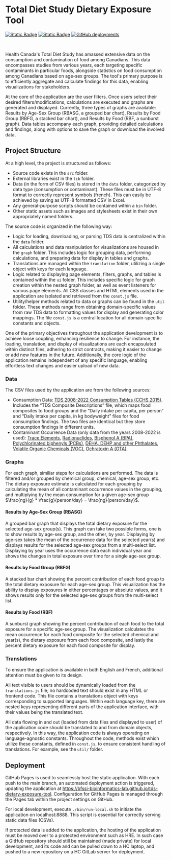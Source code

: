 # Total Diet Study Dietary Exposure Tool

[![Static Badge](https://img.shields.io/badge/D3-%23ff9933?style=for-the-badge)](https://d3js.org/)
[![Static Badge](https://img.shields.io/badge/Bootstrap-%237733ff?style=for-the-badge)](https://getbootstrap.com/)
[![GitHub deployments](https://img.shields.io/github/deployments/BFSSI-Bioinformatics-Lab/tds-dietary-exposure-tool/github-pages?style=for-the-badge&label=Github%20Pages)](https://bfssi-bioinformatics-lab.github.io/Microorganism-Dashboard-D3-fsdat/)

<br>

Health Canada's Total Diet Study has amassed extensive data on the consumption and contamination of food among Canadians. This data encompasses studies from various years, each targeting specific contaminants in particular foods, alongside statistics on food consumption among Canadians based on age-sex groups. The tool's primary purpose is to efficiently aggregate and calculate findings for this data, enabling visualizations for stakeholders.

At the core of the application are the user filters. Once users select their desired filters/modifications, calculations are executed and graphs are generated and displayed. Currently, three types of graphs are available: Results by Age-Sex Group (RBASG, a grouped bar chart), Results by Food Group (RBFG, a stacked bar chart), and Results by Food (RBF, a sunburst graph). Data tables accompany each graph, providing detailed calculations and findings, along with options to save the graph or download the involved data.

## Project Structure

At a high level, the project is structured as follows:
- Source code exists in the `src` folder.
- External libraries exist in the `lib` folder.
- Data (in the form of CSV files) is stored in the `data` folder, categorized by data type (consumption or contaminant). These files must be in UTF-8 format to correctly represent symbols (french). This can easily be achieved by saving as UTF-8 formatted CSV in Excel.
- Any general-purpose scripts should be contained within a `bin` folder.
- Other static assets such as images and stylesheets exist in their own appropriately named folders.

The source code is organized in the following way:
- Logic for loading, downloading, or parsing TDS data is centralized within the `data` folder.
- All calculations and data manipulation for visualizations are housed in the `graph` folder. This includes logic for grouping data, performing calculations, and preparing data for display in tables and graphs.
- Translations are managed within the `translation` folder, utilizing a single object with keys for each language.
- Logic related to displaying page elements, filters, graphs, and tables is contained within the `ui` folder. This includes specific logic for graph creation within the nested graph folder, as well as event listeners for various page elements. All CSS classes and HTML elements used in the application are isolated and retrieved from the `const.js` file.
- Utility/helper methods related to data or graphs can be found in the `util` folder. These methods range from obtaining domain-specific values from raw TDS data to formatting values for display and generating color mappings.
The file `const.js` is a central location for all domain-specific constants and objects.

One of the primary objectives throughout the application development is to achieve loose coupling, enhancing resilience to change. For instance, the loading, translation, and display of visualizations are each encapsulated within distinct files, adhering to strict contracts, making it easier to change or add new features in the future. Additionally, the core logic of the application remains independent of any specific language, enabling effortless text changes and easier upload of new data.

### Data

The CSV files used by the application are from the following sources:
- Consumption Data: [TDS 2008-2022 Consumption Tables (CCHS 2015)](https://open.canada.ca/data/en/dataset/ac573724-2f77-4f75-a2f4-c416d79cf130). Includes the “TDS Composite Descriptions” file, which maps food composites to food groups and the “Daily intake per capita, per person” and “Daily intake per capita, in kg bodyweight” files for food consumption findings. The two files are identical but they store consumption findings in different units.
- Contaminant Occurrence Data (only data from the years 2008-2022 is used): [Trace Elements](https://open.canada.ca/data/en/dataset/83934503-cfae-4773-b258-e336896c2c53), [Radionuclides](https://open.canada.ca/data/en/dataset/062c769f-57d7-432e-9d33-1e333a87d6d0), [Bisphenol A (BPA)](https://open.canada.ca/data/en/dataset/0497695c-dd4c-42d6-8201-45d63509f416), [Polychlorinated biphenyls (PCBs)](https://open.canada.ca/data/en/dataset/b8e42fb0-98fe-4c99-935c-4c36221b1ee6), [DEHA, DEHP and other Phthalates](https://open.canada.ca/data/en/dataset/e52388ed-fb02-4292-b79c-b2f564ec1945), [Volatile Organic Chemicals (VOC)](https://open.canada.ca/data/en/dataset/66cc9542-bc08-46c9-8ebb-805d34f0e30e), [Ochratoxin A (OTA)](https://open.canada.ca/data/en/dataset/71fa9c90-f690-4928-9239-69b4ecbeccee).

### Graphs

For each graph, similiar steps for calculations are performed. The data is filtered and/or grouped by chemical group, chemical, age-sex group, etc. The dietary exposure estimate is calculated for each grouping by calculating the mean of all contaminant occurrence values in the grouping, and multiplying by the mean consumption for a given age-sex group $\frac{ng}{g} * \frac{g}{person/day} = \frac{ng}{person/day}$.

#### Results by Age-Sex Group (RBASG)

A grouped bar graph that displays the total dietary exposure for the selected age-sex group(s). This graph can take two possible forms, one is to show results by age-sex group, and the other, by year. Displaying by age-sex takes the mean of the occurrence data for the selected year(s) and displays results for the selected age-sex groups from a multi-select list. Displaying by year uses the occurrence data each individual year and shows the changes in total exposure over time for a single age-sex group. 

#### Results by Food Group (RBFG)

A stacked bar chart showing the percent contribution of each food group to the total dietary exposure for each age-sex group. This visualization has the ability to display exposures in either percentages or absolute values, and it shows results only for the selected age-sex groups from the multi-select list. 

#### Results by Food (RBF)

A sunburst graph showing the percent contribution of each food to the total exposure for a specific age-sex group. The visualization calculates the mean occurrence for each food composite for the selected chemical and year(s), the dietary exposure from each food composite, and lastly the percent dietary exposure for each food composite for display.

### Translations

To ensure the application is available in both English and French, additional attention must be given to its design. 

All text visible to users should be dynamically loaded from the `translations.js` file; no hardcoded text should exist in any HTML or frontend code. This file contains a translations object with keys corresponding to supported languages. Within each language key, there are nested keys representing different parts of the application interface, with their values being the translated text. 

All data flowing in and out (loaded from data files and displayed to user) of the application code should be translated to and from domain objects, respectively. In this way, the application code is always operating on language-agnostic constants. Throughout the code, methods exist which utilize these constants, defined in `const.js`, to ensure consistent handling of translations. For example, see the `util/` folder.


## Deployment

GitHub Pages is used to seamlessly host the static application. With each push to the main branch, an automated deployment action is triggered, updating the application at https://bfssi-bioinformatics-lab.github.io/tds-dietary-exposure-tool. Configuration for GitHub Pages is managed through the Pages tab within the project settings on GitHub.

For local development, execute `./bin/run-local.sh` to initiate the application on localhost:8888. This script is essential for correctly serving static data files (CSVs).

If protected data is added to the application, the hosting of the application must be moved over to a protected environment such as HRE. In such case a GitHub repository should still be maintained (made private) for local development, and its code and can be pulled down to a HC laptop, and pushed to a new repository on a HC GitLab server for deployment.

